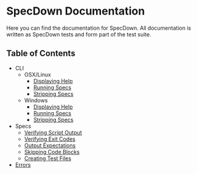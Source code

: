 # SpecDown Documentation

Here you can find the documentation for SpecDown.
All documentation is written as SpecDown tests and form part of the test suite.

## Table of Contents

- CLI
    - OSX/Linux
        - [Displaying Help](cli/display_help.md)
        - [Running Specs](cli/running_specs.md)
        - [Stripping Specs](cli/stripping_specs.md)
    - Windows
        - [Displaying Help](cli/display_help_windows.md)
        - [Running Specs](cli/running_specs_windows.md)
        - [Stripping Specs](cli/stripping_specs_windows.md)
- Specs
    - [Verifying Script Output](specs/verifying_script_output.md)
    - [Verifying Exit Codes](specs/verifying_exit_codes.md)
    - [Output Expectations](specs/output_expectations.md)
    - [Skipping Code Blocks](specs/skipping_code_blocks.md)
    - [Creating Test Files](specs/creating_test_files.md)
- [Errors](errors.md)
